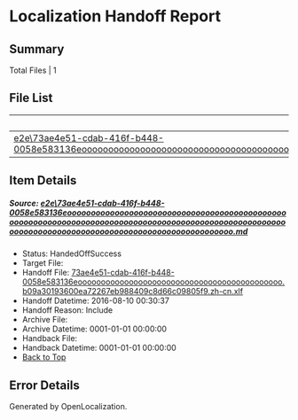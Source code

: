# <a name='report-top'></a> Localization Handoff Report

## Summary
 Total Files | 1

## File List
 Source File | Status | Details 
 ----------- | ------ | ------- 
 [e2e\73ae4e51-cdab-416f-b448-0058e583136eooooooooooooooooooooooooooooooooooooooooooooooooooooooooooooooooooooooooooooooooooooooooooooooooooooooooooooooooooooooooooooooooooooooooooooooooooooooo.md](https://github.com/OpenLocalizationTestOrg/oltest/blob/e433a8fedb66fbef778e4dfed09df2d0f530bcd0/e2e/73ae4e51-cdab-416f-b448-0058e583136eooooooooooooooooooooooooooooooooooooooooooooooooooooooooooooooooooooooooooooooooooooooooooooooooooooooooooooooooooooooooooooooooooooooooooooooooooooooo.md) | HandedOffSuccess | [Details](#de5eea4df90c09da156521ba9f965bc10de321fa1)

## Item Details
##### <a name='de5eea4df90c09da156521ba9f965bc10de321fa1'></a> Source: [e2e\73ae4e51-cdab-416f-b448-0058e583136eooooooooooooooooooooooooooooooooooooooooooooooooooooooooooooooooooooooooooooooooooooooooooooooooooooooooooooooooooooooooooooooooooooooooooooooooooooooo.md](https://github.com/OpenLocalizationTestOrg/oltest/blob/e433a8fedb66fbef778e4dfed09df2d0f530bcd0/e2e/73ae4e51-cdab-416f-b448-0058e583136eooooooooooooooooooooooooooooooooooooooooooooooooooooooooooooooooooooooooooooooooooooooooooooooooooooooooooooooooooooooooooooooooooooooooooooooooooooooo.md)
* Status: HandedOffSuccess
* Target File: 
* Handoff File: [73ae4e51-cdab-416f-b448-0058e583136eoooooooooooooooooooooooooooooooooooooooooooo.b09a30193600ea72267eb988409c8d66c09805f9.zh-cn.xlf](https://github.com/OpenLocalizationTestOrg/olhandoff-e2e/blob/2bd8f43eae204ef678964dab0991fd7e0be509b0/ol-handoff/OpenLocalizationTestOrg/ol-test-zhcn/ci/ht/73ae4e51-cdab-416f-b448-0058e583136eoooooooooooooooooooooooooooooooooooooooooooo.b09a30193600ea72267eb988409c8d66c09805f9.zh-cn.xlf)
* Handoff Datetime: 2016-08-10 00:30:37
* Handoff Reason: Include
* Archive File: 
* Archive Datetime: 0001-01-01 00:00:00
* Handback File: 
* Handback Datetime: 0001-01-01 00:00:00
* [Back to Top](#report-top)


## Error Details

Generated by OpenLocalization.

